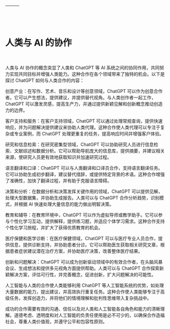 | ![image](img/chapter_title_corner_decoration_left.png) |  | ![image](img/chapter_title_corner_decoration_right.png) |
| --- | --- | --- |

![image](img/chapter_title_above.png)

# 人类与 AI 的协作

![image](img/chapter_title_below.png)

人类与 AI 协作的概念突显了人类和 ChatGPT 等 AI 系统之间的协同作用，共同努力实现共同目标并增强人类能力。这种合作在各个领域带来了独特的机会。以下是探讨 ChatGPT 如何与人类合作的内容：

创意产业：在写作、艺术、音乐和设计等创意领域，ChatGPT 可以作为创意合作者。它可以产生想法，提供建议，并提供替代视角。与人类创作者一起工作，ChatGPT 可以激发灵感，提高生产力，并通过提供新颖见解和创新概念推动创造力的边界。

客户支持和服务：在客户支持领域，ChatGPT 可以通过处理常规查询，提供快速响应，并为问题解决提供建议来协助人类代理。这种合作使人类代理可以专注于复杂或专业案例，而 ChatGPT 处理更重复的任务，提高响应时间并增强客户体验。

研究和信息检索：在研究密集型领域，ChatGPT 可以协助研究人员进行信息检索、文献综述和数据分析。它可以帮助导航庞大的信息库，提供摘要，并建议相关来源，使研究人员更有效地获取知识并加速研究过程。

语言翻译和口译：ChatGPT 可以与人类翻译和口译员合作，支持语言翻译任务。它可以协助生成初步翻译，建议替代措辞，或提供特定背景的术语。这种合作增强了准确性，加快了翻译过程，并有助于克服语言障碍。

决策和分析：在数据分析和决策发挥关键作用的领域，ChatGPT 可以提供见解，处理大型数据集，并协助生成报告。人类可以与 ChatGPT 合作分析趋势，识别模式，并根据 AI 快速处理大量信息的能力做出明智决策。

教育和辅导：在教育环境中，ChatGPT 可以作为虚拟导师或教学助手。它可以参与个性化学习互动，提供解释，提供练习题，并适应个体学习需求。这种合作支持个性化学习旅程，并扩大了获得优质教育的机会。

医疗保健和医学诊断：在医疗保健领域，ChatGPT 可以与医疗专业人员合作，提供信息，提供诊断支持，并协助患者分诊。它可以帮助医生获取相关研究文章，根据患者症状建议潜在治疗方案，并协助医疗决策，改善整体医疗结果。

创新和问题解决：ChatGPT 可以成为创新驱动领域中的有效合作者，在头脑风暴会议、生成想法和提供多元视角方面提供帮助。人类可以与 ChatGPT 合作探索新颖解决方案，评估可行性，并完善概念，促进创新，扩大问题解决的可能性。

人工智能与人类的合作使人类能够利用 ChatGPT 等人工智能系统的优势，如处理大量数据的能力，提出建议，并高效执行重复任务。这种合作使人类能够专注于高级任务，发挥创造力，并将他们的情境理解和批判性思维带入复杂挑战中。

成功的合作需要有效的沟通、信任以及对人类和人工智能各自角色和能力的清晰理解。道德考虑、透明度和对人工智能的负责任使用是必不可少的，以确保合作造福社会，尊重人类价值观，并遵守公平和包容性原则。
